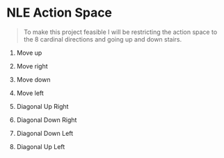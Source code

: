 # NLE Action Space

> To make this project feasible I will be restricting the action space to the 8 cardinal directions and going up and down stairs.

1. Move up

2. Move right

3. Move down

4. Move left

5. Diagonal Up Right

6. Diagonal Down Right

7. Diagonal Down Left

8. Diagonal Up Left
